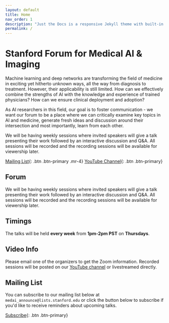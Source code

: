 ```yaml
---
layout: default
title: Home
nav_order: 1
description: "Just the Docs is a responsive Jekyll theme with built-in search that is easily customizable and hosted on GitHub Pages."
permalink: /
---
```


# Stanford Forum for Medical AI & Imaging

Machine learning and deep networks are transforming the field of medicine in exciting yet hitherto unknown ways, all the way from diagnosis to treatment. However, their applicability is still limited. How can we effectively combine the strengths of AI with the knowledge and experience of trained physicians? How can we ensure clinical deployment and adoption? 

As AI researchers in this field, our goal is to foster communication - we want our forum to be a place where we can critically examine key topics in AI and medicine, generate fresh ideas and discussion around their intersection and most importantly, learn from each other.

We will be having weekly sessions where invited speakers will give a talk presenting their work followed by an interactive discussion and Q&A. All sessions will be recorded and the recording sessions will be available for viewership later.

[Mailing List](){: .btn .btn-primary .mr-4} 
[YouTube Channel](){: .btn .btn-primary}

## Forum
We will be having weekly sessions where invited speakers will give a talk presenting their work followed by an interactive discussion and Q&A. All sessions will be recorded and the recording sessions will be available for viewership later.

## Timings
The talks will be held **every week** from **1pm-2pm PST** on **Thursdays**.

## Video Info
Please email one of the organizers to get the Zoom information. Recorded sessions will be posted on our [YouTube channel](https://www.youtube.com/channel/UCOkkljs06NPPkjNysCdQV4w) or livestreamed directly. 

## Mailing List
You can subscribe to our mailing list below at `medai_announce@lists.stanford.edu` or click the button below to subscribe if you'd like to receive reminders about upcoming talks.

[Subscribe](){: .btn .btn-primary}

